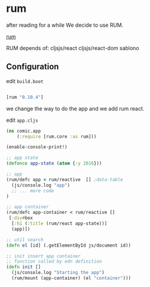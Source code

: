 # rum

after reading for a while We decide to use RUM.

[rum](https://github.com/tonsky/rum)


RUM depends of:
  cljsjs/react
  cljsjs/react-dom
  sablono


## Configuration

edit `build.boot`

```clojure

[rum "0.10.4"]

```

we change the way to do the app and we add rum react.

edit `app.cljs`
```clojure
(ns comic.app
    (:require [rum.core :as rum]))

(enable-console-print!)

;; app state
(defonce app-state (atom {:y 2016}))

;; app
(rum/defc app < rum/reactive  [] ;data-table
  (js/console.log "app")
  ;; ... more code
)

;; app container
(rum/defc app-container < rum/reactive []
 [:div#box
  [:h1 (:title (rum/react app-state))]
  (app)])

;; util search
(defn el [id] (.getElementById js/document id))

;; init insert app container
;; function called by edn definition
(defn init []
  (js/console.log "Starting the app")
  (rum/mount (app-container) (el "container")))

```
